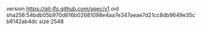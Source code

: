 version https://git-lfs.github.com/spec/v1
oid sha256:54bdb05b970d616b02681098e4aa7e347aeae7d21cc8db9649e35cb8142ab4dc
size 2548
